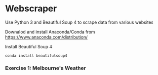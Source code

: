 # Webscraper
Use Python 3 and Beautiful Soup 4 to scrape data from various websites

Downalod and install Anaconda/Conda from https://www.anaconda.com/distribution/

Install Beautiful Soup 4

```
conda install beautifulsoup4
```

### Exercise 1: Melbourne's Weather

